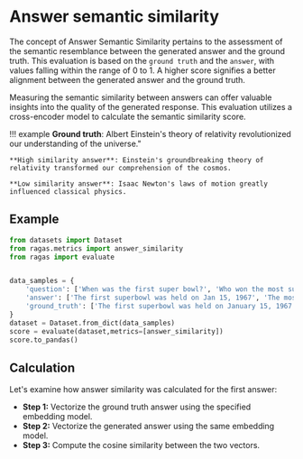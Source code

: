 # Answer semantic similarity

The concept of Answer Semantic Similarity pertains to the assessment of the semantic resemblance between the generated answer and the ground truth. This evaluation is based on the `ground truth` and the `answer`, with values falling within the range of 0 to 1. A higher score signifies a better alignment between the generated answer and the ground truth.

Measuring the semantic similarity between answers can offer valuable insights into the quality of the generated response. This evaluation utilizes a cross-encoder model to calculate the semantic similarity score.


!!! example
    **Ground truth**: Albert Einstein's theory of relativity revolutionized our understanding of the universe."

    **High similarity answer**: Einstein's groundbreaking theory of relativity transformed our comprehension of the cosmos.

    **Low similarity answer**: Isaac Newton's laws of motion greatly influenced classical physics.

## Example

```python
from datasets import Dataset 
from ragas.metrics import answer_similarity
from ragas import evaluate


data_samples = {
    'question': ['When was the first super bowl?', 'Who won the most super bowls?'],
    'answer': ['The first superbowl was held on Jan 15, 1967', 'The most super bowls have been won by The New England Patriots'],
    'ground_truth': ['The first superbowl was held on January 15, 1967', 'The New England Patriots have won the Super Bowl a record six times']
}
dataset = Dataset.from_dict(data_samples)
score = evaluate(dataset,metrics=[answer_similarity])
score.to_pandas()
```

## Calculation 

Let's examine how answer similarity was calculated for the first answer:

- **Step 1:** Vectorize the ground truth answer using the specified embedding model.
- **Step 2:** Vectorize the generated answer using the same embedding model.
- **Step 3:** Compute the cosine similarity between the two vectors.

